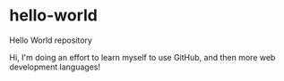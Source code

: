 # hello-world
Hello World repository

Hi, I'm doing an effort to learn myself to use GitHub, and then more web development languages!
